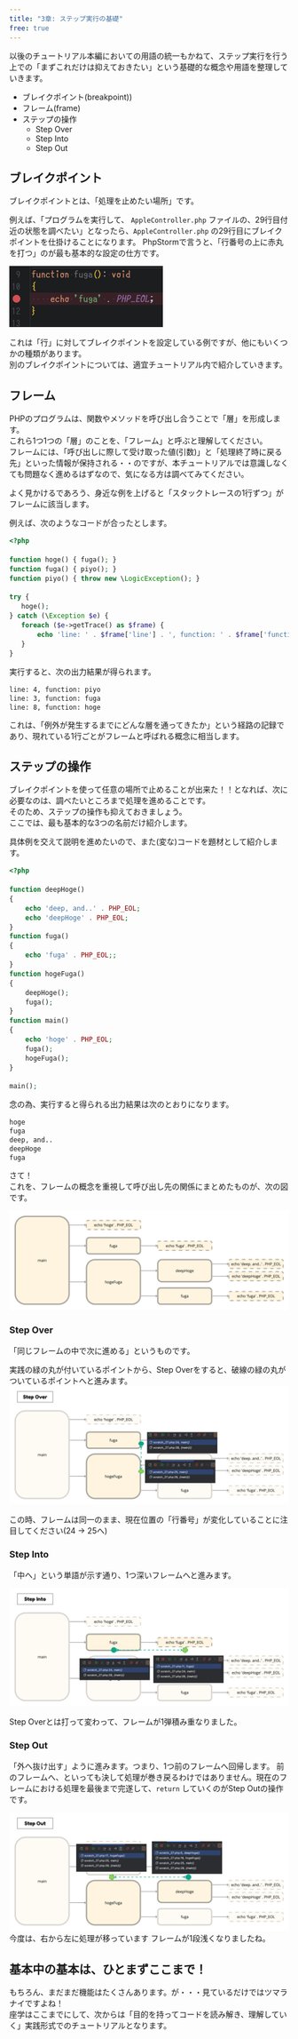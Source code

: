 ```yaml
---
title: "3章: ステップ実行の基礎"
free: true
---
```


以後のチュートリアル本編においての用語の統一もかねて、ステップ実行を行う上での「まずこれだけは抑えておきたい」という基礎的な概念や用語を整理していきます。

- ブレイクポイント(breakpoint))
- フレーム(frame)
- ステップの操作
  - Step Over
  - Step Into
  - Step Out

## ブレイクポイント

ブレイクポイントとは、「処理を止めたい場所」です。

例えば、「プログラムを実行して、 `AppleController.php` ファイルの、29行目付近の状態を調べたい」となったら、`AppleController.php` の29行目にブレイクポイントを仕掛けることになります。
PhpStormで言うと、「行番号の上に赤丸を打つ」のが最も基本的な設定の仕方です。

![](/images/1-3_step-basic/2024-05-10-03-08-36.png)

これは「行」に対してブレイクポイントを設定している例ですが、他にもいくつかの種類があります。  
 別のブレイクポイントについては、適宜チュートリアル内で紹介していきます。

## フレーム

PHPのプログラムは、関数やメソッドを呼び出し合うことで「層」を形成します。  
 これら1つ1つの「層」のことを、「フレーム」と呼ぶと理解してください。  
 フレームには、「呼び出しに際して受け取った値(引数)」と「処理終了時に戻る先」といった情報が保持される・・のですが、本チュートリアルでは意識しなくても問題なく進めるはずなので、気になる方は調べてみてください。

よく見かけるであろう、身近な例を上げると「スタックトレースの1行ずつ」がフレームに該当します。

例えば、次のようなコードが合ったとします。

```php
<?php

function hoge() { fuga(); }
function fuga() { piyo(); }
function piyo() { throw new \LogicException(); }

try {
   hoge();
} catch (\Exception $e) {
   foreach ($e->getTrace() as $frame) {
       echo 'line: ' . $frame['line'] . ', function: ' . $frame['function'] . PHP_EOL;
   }
}
```

実行すると、次の出力結果が得られます。

```
line: 4, function: piyo
line: 3, function: fuga
line: 8, function: hoge
```

これは、「例外が発生するまでにどんな層を通ってきたか」という経路の記録であり、現れている1行ごとがフレームと呼ばれる概念に相当します。

## ステップの操作

ブレイクポイントを使って任意の場所で止めることが出来た！！となれば、次に必要なのは、調べたいところまで処理を進めることです。  
そのため、ステップの操作も抑えておきましょう。  
ここでは、最も基本的な3つの名前だけ紹介します。

具体例を交えて説明を進めたいので、また(変な)コードを題材として紹介します。

```php
<?php

function deepHoge()
{
    echo 'deep, and..' . PHP_EOL;
    echo 'deepHoge' . PHP_EOL;
}
function fuga()
{
    echo 'fuga' . PHP_EOL;;
}
function hogeFuga()
{
    deepHoge();
    fuga();
}
function main()
{
    echo 'hoge' . PHP_EOL;
    fuga();
    hogeFuga();
}

main();
```

念の為、実行すると得られる出力結果は次のとおりになります。

```
hoge
fuga
deep, and..
deepHoge
fuga
```

さて！  
これを、フレームの概念を重視して呼び出し先の関係にまとめたものが、次の図です。

![](/images/1-3_step-basic/2024-05-10-03-28-55.png)

### Step Over

「同じフレームの中で次に進める」というものです。

実践の緑の丸が付いているポイントから、Step Overをすると、破線の緑の丸がついているポイントへと進みます。
![](/images/1-3_step-basic/2024-05-10-03-30-29.png)

この時、フレームは同一のまま、現在位置の「行番号」が変化していることに注目してください(24 -> 25へ)

### Step Into

「中へ」という単語が示す通り、1つ深いフレームへと進みます。

![](/images/1-3_step-basic/2024-05-10-03-33-19.png)

Step Overとは打って変わって、フレームが1弾積み重なりました。

### Step Out

「外へ抜け出す」ように進みます。つまり、1つ前のフレームへ回帰します。
前のフレームへ、といっても決して処理が巻き戻るわけではありません。現在のフレームにおける処理を最後まで完遂して、`return` していくのがStep Outの操作です。

![](/images/1-3_step-basic/2024-05-10-03-37-38.png)
今度は、右から左に処理が移っています
フレームが1段浅くなりましたね。

## 基本中の基本は、ひとまずここまで！

もちろん、まだまだ機能はたくさんあります。が・・・見ているだけではツマラナイですよね！  
座学はここまでにして、次からは「目的を持ってコードを読み解き、理解していく」実践形式でのチュートリアルとなります。
